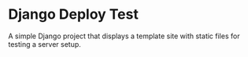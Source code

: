 # Django Deploy Test
A simple Django project that displays a template site with static files for testing a server setup.
